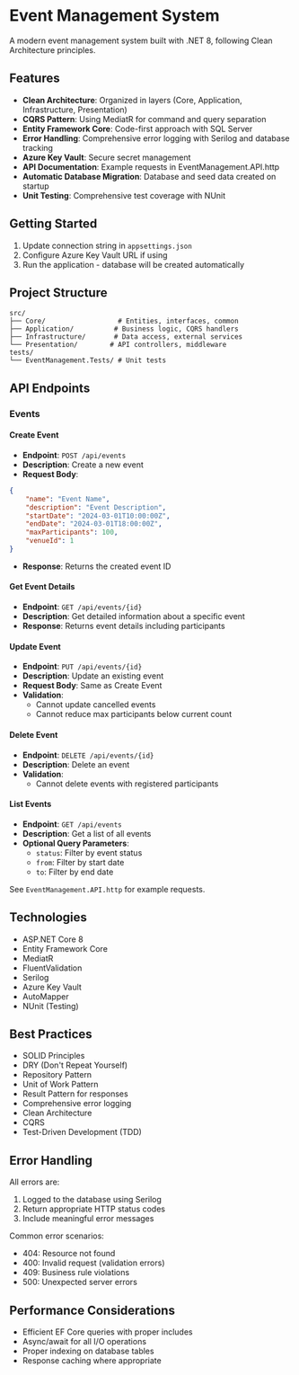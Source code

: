 # Event Management System

A modern event management system built with .NET 8, following Clean Architecture principles.

## Features

- **Clean Architecture**: Organized in layers (Core, Application, Infrastructure, Presentation)
- **CQRS Pattern**: Using MediatR for command and query separation
- **Entity Framework Core**: Code-first approach with SQL Server
- **Error Handling**: Comprehensive error logging with Serilog and database tracking
- **Azure Key Vault**: Secure secret management
- **API Documentation**: Example requests in EventManagement.API.http
- **Automatic Database Migration**: Database and seed data created on startup
- **Unit Testing**: Comprehensive test coverage with NUnit

## Getting Started

1. Update connection string in `appsettings.json`
2. Configure Azure Key Vault URL if using
3. Run the application - database will be created automatically

## Project Structure

```
src/
├── Core/                  # Entities, interfaces, common
├── Application/          # Business logic, CQRS handlers
├── Infrastructure/       # Data access, external services
└── Presentation/        # API controllers, middleware
tests/
└── EventManagement.Tests/ # Unit tests
```

## API Endpoints

### Events

#### Create Event
- **Endpoint**: `POST /api/events`
- **Description**: Create a new event
- **Request Body**:
```json
{
    "name": "Event Name",
    "description": "Event Description",
    "startDate": "2024-03-01T10:00:00Z",
    "endDate": "2024-03-01T18:00:00Z",
    "maxParticipants": 100,
    "venueId": 1
}
```
- **Response**: Returns the created event ID

#### Get Event Details
- **Endpoint**: `GET /api/events/{id}`
- **Description**: Get detailed information about a specific event
- **Response**: Returns event details including participants

#### Update Event
- **Endpoint**: `PUT /api/events/{id}`
- **Description**: Update an existing event
- **Request Body**: Same as Create Event
- **Validation**:
  - Cannot update cancelled events
  - Cannot reduce max participants below current count

#### Delete Event
- **Endpoint**: `DELETE /api/events/{id}`
- **Description**: Delete an event
- **Validation**:
  - Cannot delete events with registered participants

#### List Events
- **Endpoint**: `GET /api/events`
- **Description**: Get a list of all events
- **Optional Query Parameters**:
  - `status`: Filter by event status
  - `from`: Filter by start date
  - `to`: Filter by end date

See `EventManagement.API.http` for example requests.

## Technologies

- ASP.NET Core 8
- Entity Framework Core
- MediatR
- FluentValidation
- Serilog
- Azure Key Vault
- AutoMapper
- NUnit (Testing)

## Best Practices

- SOLID Principles
- DRY (Don't Repeat Yourself)
- Repository Pattern
- Unit of Work Pattern
- Result Pattern for responses
- Comprehensive error logging
- Clean Architecture
- CQRS
- Test-Driven Development (TDD)

## Error Handling

All errors are:
1. Logged to the database using Serilog
2. Return appropriate HTTP status codes
3. Include meaningful error messages

Common error scenarios:
- 404: Resource not found
- 400: Invalid request (validation errors)
- 409: Business rule violations
- 500: Unexpected server errors

## Performance Considerations

- Efficient EF Core queries with proper includes
- Async/await for all I/O operations
- Proper indexing on database tables
- Response caching where appropriate
